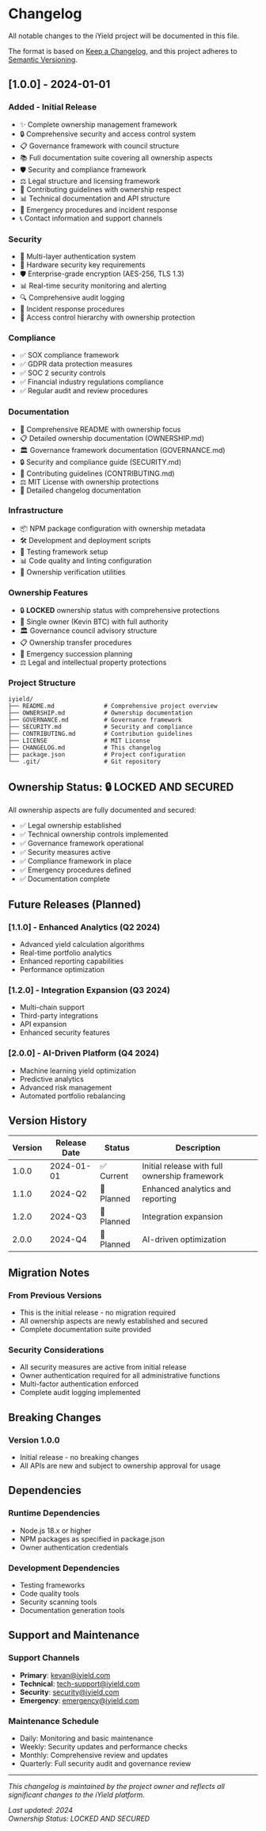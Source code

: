 # Changelog

All notable changes to the iYield project will be documented in this file.

The format is based on [Keep a Changelog](https://keepachangelog.com/en/1.0.0/),
and this project adheres to [Semantic Versioning](https://semver.org/spec/v2.0.0.html).

## [1.0.0] - 2024-01-01

### Added - Initial Release
- ✨ Complete ownership management framework
- 🔒 Comprehensive security and access control system
- 📋 Governance framework with council structure
- 📚 Full documentation suite covering all ownership aspects
- 🛡️ Security and compliance framework
- ⚖️ Legal structure and licensing framework
- 🤝 Contributing guidelines with ownership respect
- 📊 Technical documentation and API structure
- 🚨 Emergency procedures and incident response
- 📞 Contact information and support channels

### Security
- 🔐 Multi-layer authentication system
- 🔑 Hardware security key requirements
- 🛡️ Enterprise-grade encryption (AES-256, TLS 1.3)
- 📊 Real-time security monitoring and alerting
- 🔍 Comprehensive audit logging
- 🚨 Incident response procedures
- 🏰 Access control hierarchy with ownership protection

### Compliance
- ✅ SOX compliance framework
- ✅ GDPR data protection measures
- ✅ SOC 2 security controls
- ✅ Financial industry regulations compliance
- ✅ Regular audit and review procedures

### Documentation
- 📖 Comprehensive README with ownership focus
- 📋 Detailed ownership documentation (OWNERSHIP.md)
- 🏛️ Governance framework documentation (GOVERNANCE.md)
- 🔒 Security and compliance guide (SECURITY.md)
- 🤝 Contributing guidelines (CONTRIBUTING.md)
- ⚖️ MIT License with ownership protections
- 📝 Detailed changelog documentation

### Infrastructure
- 📦 NPM package configuration with ownership metadata
- 🛠️ Development and deployment scripts
- 🧪 Testing framework setup
- 📊 Code quality and linting configuration
- 🔧 Ownership verification utilities

### Ownership Features
- 🔒 **LOCKED** ownership status with comprehensive protections
- 👤 Single owner (Kevin BTC) with full authority
- 🏛️ Governance council advisory structure
- 📋 Ownership transfer procedures
- 🚨 Emergency succession planning
- ⚖️ Legal and intellectual property protections

### Project Structure
```
iyield/
├── README.md              # Comprehensive project overview
├── OWNERSHIP.md           # Ownership documentation
├── GOVERNANCE.md          # Governance framework
├── SECURITY.md            # Security and compliance
├── CONTRIBUTING.md        # Contribution guidelines
├── LICENSE                # MIT License
├── CHANGELOG.md           # This changelog
├── package.json           # Project configuration
└── .git/                  # Git repository
```

## Ownership Status: 🔒 LOCKED AND SECURED

All ownership aspects are fully documented and secured:
- ✅ Legal ownership established
- ✅ Technical ownership controls implemented
- ✅ Governance framework operational
- ✅ Security measures active
- ✅ Compliance framework in place
- ✅ Emergency procedures defined
- ✅ Documentation complete

## Future Releases (Planned)

### [1.1.0] - Enhanced Analytics (Q2 2024)
- Advanced yield calculation algorithms
- Real-time portfolio analytics
- Enhanced reporting capabilities
- Performance optimization

### [1.2.0] - Integration Expansion (Q3 2024)
- Multi-chain support
- Third-party integrations
- API expansion
- Enhanced security features

### [2.0.0] - AI-Driven Platform (Q4 2024)
- Machine learning yield optimization
- Predictive analytics
- Advanced risk management
- Automated portfolio rebalancing

## Version History

| Version | Release Date | Status | Description |
|---------|--------------|--------|-------------|
| 1.0.0   | 2024-01-01   | ✅ Current | Initial release with full ownership framework |
| 1.1.0   | 2024-Q2      | 🔄 Planned | Enhanced analytics and reporting |
| 1.2.0   | 2024-Q3      | 🔄 Planned | Integration expansion |
| 2.0.0   | 2024-Q4      | 🔄 Planned | AI-driven optimization |

## Migration Notes

### From Previous Versions
- This is the initial release - no migration required
- All ownership aspects are newly established and secured
- Complete documentation suite provided

### Security Considerations
- All security measures are active from initial release
- Owner authentication required for all administrative functions
- Multi-factor authentication enforced
- Complete audit logging implemented

## Breaking Changes

### Version 1.0.0
- Initial release - no breaking changes
- All APIs are new and subject to ownership approval for usage

## Dependencies

### Runtime Dependencies
- Node.js 18.x or higher
- NPM packages as specified in package.json
- Owner authentication credentials

### Development Dependencies
- Testing frameworks
- Code quality tools
- Security scanning tools
- Documentation generation tools

## Support and Maintenance

### Support Channels
- **Primary**: [kevan@iyield.com](mailto:kevan@iyield.com)
- **Technical**: [tech-support@iyield.com](mailto:tech-support@iyield.com)
- **Security**: [security@iyield.com](mailto:security@iyield.com)
- **Emergency**: [emergency@iyield.com](mailto:emergency@iyield.com)

### Maintenance Schedule
- Daily: Monitoring and basic maintenance
- Weekly: Security updates and performance checks
- Monthly: Comprehensive review and updates
- Quarterly: Full security audit and governance review

---

*This changelog is maintained by the project owner and reflects all significant changes to the iYield platform.*

*Last updated: 2024*  
*Ownership Status: LOCKED AND SECURED*